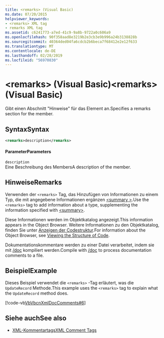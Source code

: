 ```yaml
---
title: <remarks> (Visual Basic)
ms.date: 07/20/2015
helpviewer_keywords:
- <remarks> XML tag
- remarks XML tag
ms.assetid: c6241773-a7ed-41c9-9a8b-9722a0c606a9
ms.openlocfilehash: 90f358aad8e3219b2e3cb3e9b996a24b3138828b
ms.sourcegitcommit: 40364ded04fa6cdcb2b6beca7f68412e2e12f633
ms.translationtype: MT
ms.contentlocale: de-DE
ms.lasthandoff: 02/28/2019
ms.locfileid: "56970830"
---
```

# <a name="remarks-visual-basic"></a><span data-ttu-id="0973b-102">\<remarks> (Visual Basic)</span><span class="sxs-lookup"><span data-stu-id="0973b-102">\<remarks> (Visual Basic)</span></span>
<span data-ttu-id="0973b-103">Gibt einen Abschnitt "Hinweise" für das Element an.</span><span class="sxs-lookup"><span data-stu-id="0973b-103">Specifies a remarks section for the member.</span></span>  
  
## <a name="syntax"></a><span data-ttu-id="0973b-104">Syntax</span><span class="sxs-lookup"><span data-stu-id="0973b-104">Syntax</span></span>  
  
```xml  
<remarks>description</remarks>  
```  
  
#### <a name="parameters"></a><span data-ttu-id="0973b-105">Parameter</span><span class="sxs-lookup"><span data-stu-id="0973b-105">Parameters</span></span>  
 `description`  
 <span data-ttu-id="0973b-106">Eine Beschreibung des Members</span><span class="sxs-lookup"><span data-stu-id="0973b-106">A description of the member.</span></span>  
  
## <a name="remarks"></a><span data-ttu-id="0973b-107">Hinweise</span><span class="sxs-lookup"><span data-stu-id="0973b-107">Remarks</span></span>  
 <span data-ttu-id="0973b-108">Verwenden der `<remarks>` Tag, das Hinzufügen von Informationen zu einem Typ, die mit angegebene Informationen ergänzen [ \<summary >](../../../visual-basic/language-reference/xmldoc/summary.md).</span><span class="sxs-lookup"><span data-stu-id="0973b-108">Use the `<remarks>` tag to add information about a type, supplementing the information specified with [\<summary>](../../../visual-basic/language-reference/xmldoc/summary.md).</span></span>  
  
 <span data-ttu-id="0973b-109">Diese Informationen werden im Objektkatalog angezeigt.</span><span class="sxs-lookup"><span data-stu-id="0973b-109">This information appears in the Object Browser.</span></span> <span data-ttu-id="0973b-110">Weitere Informationen zu den Objektkatalog, finden Sie unter [Anzeigen der Codestruktur](/visualstudio/ide/viewing-the-structure-of-code).</span><span class="sxs-lookup"><span data-stu-id="0973b-110">For information about the Object Browser, see [Viewing the Structure of Code](/visualstudio/ide/viewing-the-structure-of-code).</span></span>  
  
 <span data-ttu-id="0973b-111">Dokumentationskommentare werden zu einer Datei verarbeitet, indem sie mit [/doc](../../../visual-basic/reference/command-line-compiler/doc.md) kompiliert werden.</span><span class="sxs-lookup"><span data-stu-id="0973b-111">Compile with [/doc](../../../visual-basic/reference/command-line-compiler/doc.md) to process documentation comments to a file.</span></span>  
  
## <a name="example"></a><span data-ttu-id="0973b-112">Beispiel</span><span class="sxs-lookup"><span data-stu-id="0973b-112">Example</span></span>  
 <span data-ttu-id="0973b-113">Dieses Beispiel verwendet die `<remarks>` -Tag erläutert, was die `UpdateRecord` Methode.</span><span class="sxs-lookup"><span data-stu-id="0973b-113">This example uses the `<remarks>` tag to explain what the `UpdateRecord` method does.</span></span>  
  
 [!code-vb[VbVbcnXmlDocComments#6](~/samples/snippets/visualbasic/VS_Snippets_VBCSharp/VbVbcnXmlDocComments/VB/Class1.vb#6)]  
  
## <a name="see-also"></a><span data-ttu-id="0973b-114">Siehe auch</span><span class="sxs-lookup"><span data-stu-id="0973b-114">See also</span></span>
- [<span data-ttu-id="0973b-115">XML-Kommentartags</span><span class="sxs-lookup"><span data-stu-id="0973b-115">XML Comment Tags</span></span>](../../../visual-basic/language-reference/xmldoc/index.md)
